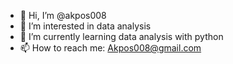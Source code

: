 - 👋 Hi, I’m @akpos008
- 👀 I’m interested in data analysis 
- 🌱 I’m currently learning data analysis with python 
- 📫 How to reach me: Akpos008@gmail.com

<!---
akpos008/akpos008 is a ✨ special ✨ repository because its `README.md` (this file) appears on your GitHub profile.
You can click the Preview link to take a look at your changes.
--->
